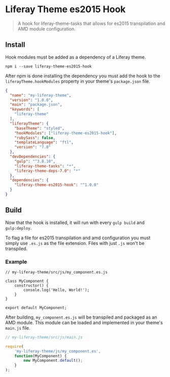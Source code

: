 # Liferay Theme es2015 Hook

> A hook for liferay-theme-tasks that allows for es2015 transpilation and AMD module configuration.

## Install

Hook modules must be added as a dependency of a Liferay theme.

```
npm i --save liferay-theme-es2015-hook
```

After npm is done installing the dependency you must add the hook to the `liferayTheme.hookModules` property in your theme's `package.json` file.

```json
{
  "name": "my-liferay-theme",
  "version": "1.0.0",
  "main": "package.json",
  "keywords": [
    "liferay-theme"
  ],
  "liferayTheme": {
    "baseTheme": "styled",
    "hookModules": ["liferay-theme-es2015-hook"],
    "rubySass": false,
    "templateLanguage": "ftl",
    "version": "7.0"
  },
  "devDependencies": {
    "gulp": "^3.8.10",
    "liferay-theme-tasks": "*",
    "liferay-theme-deps-7.0": "*"
  },
  "dependencies": {
    "liferay-theme-es2015-hook": "^1.0.0"
  }
}

```

## Build

Now that the hook is installed, it will run with every `gulp build` and `gulp:deploy`.

To flag a file for es2015 transpilation and amd configuration you must simply use `.es.js` as the file extension. Files with just `.js` won't be transpiled.

### Example

```es2015
// my-liferay-theme/src/js/my_component.es.js

class MyComponent {
	constructor() {
		console.log('Hello, World!');
	}
}

export default MyComponent;
```

After building, `my_component.es.js` will be transpiled and packaged as an AMD module. This module can be loaded and implemented in your theme's `main.js` file.

```javascript
// my-liferay-theme/src/js/main.js

require(
	'my-liferay-theme/js/my_component.es',
	function(MyComponent) {
		new MyComponent.default();
	}
);
```
